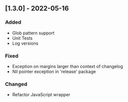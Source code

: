 ## [1.3.0] - 2022-05-16
### Added
- Glob pattern support
- Unit Tests
- Log versions

### Fixed
- Exception on margins larger than context of changelog
- Nil pointer exception in 'release' package

### Changed
- Refactor JavaScript wrapper
